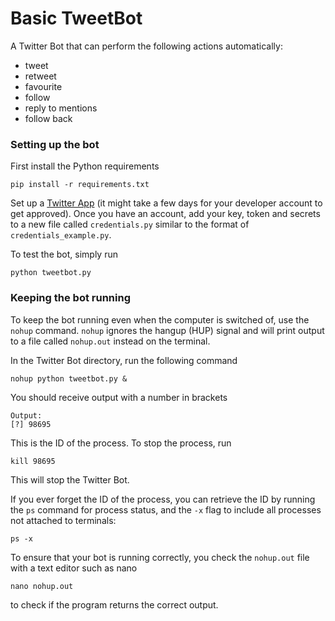 # Basic TweetBot

A Twitter Bot that can perform the following actions automatically:
* tweet
* retweet
* favourite
* follow
* reply to mentions
* follow back

### Setting up the bot
First install the Python requirements
```
pip install -r requirements.txt
```

Set up a [Twitter App](https://apps.twitter.com/) (it might take a few days for your developer account to get approved). Once you have an account, add your key, token and secrets to a new file called `credentials.py` similar to the format of `credentials_example.py`.

To test the bot, simply run
```
python tweetbot.py
```

### Keeping the bot running
To keep the bot running even when the computer is switched of, use the `nohup` command. `nohup` ignores the hangup (HUP) signal and will print output to a file called `nohup.out` instead on the terminal.

In the Twitter Bot directory, run the following command
```
nohup python tweetbot.py &
```

You should receive output with a number in brackets
```
Output:
[?] 98695
```
This is the ID of the process. To stop the process, run
```
kill 98695
```
This will stop the Twitter Bot.

If you ever forget the ID of the process, you can retrieve the ID by running the `ps` command for process status, and the `-x` flag to include all processes not attached to terminals:
```
ps -x
```

To ensure that your bot is running correctly, you check the `nohup.out` file with a text editor such as nano
```
nano nohup.out
```
to check if the program returns the correct output. 
